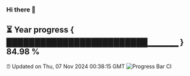 ### Hi there 👋
⏳ Year progress { █████████████████████████▁▁▁▁▁ } 84.98 %
---
⏰ Updated on Thu, 07 Nov 2024 00:38:15 GMT
![Progress Bar CI](https://github.com/Moyi321/Moyi321/workflows/Progress%20Bar%20CI/badge.svg)
